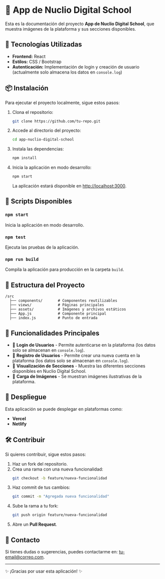 # 📌 App de Nuclio Digital School

Esta es la documentación del proyecto **App de Nuclio Digital School**, que muestra imágenes de la plataforma y sus secciones disponibles.

## 🚀 Tecnologías Utilizadas

- **Frontend:** React
- **Estilos:** CSS / Bootstrap
- **Autenticación:** Implementación de login y creación de usuario (actualmente solo almacena los datos en `console.log`)

## 📦 Instalación

Para ejecutar el proyecto localmente, sigue estos pasos:

1. Clona el repositorio:
   ```bash
   git clone https://github.com/tu-repo.git
   ```
2. Accede al directorio del proyecto:
   ```bash
   cd app-nuclio-digital-school
   ```
3. Instala las dependencias:
   ```bash
   npm install
   ```
4. Inicia la aplicación en modo desarrollo:
   ```bash
   npm start
   ```
   La aplicación estará disponible en [http://localhost:3000](http://localhost:3000).

## 📜 Scripts Disponibles

### `npm start`
Inicia la aplicación en modo desarrollo.

### `npm test`
Ejecuta las pruebas de la aplicación.

### `npm run build`
Compila la aplicación para producción en la carpeta `build`.

## 📂 Estructura del Proyecto

```
/src
  ├── components/       # Componentes reutilizables
  ├── views/            # Páginas principales
  ├── assets/           # Imágenes y archivos estáticos
  ├── App.js            # Componente principal
  ├── index.js          # Punto de entrada
```

## 📌 Funcionalidades Principales

- 🔹 **Login de Usuarios** - Permite autenticarse en la plataforma (los datos solo se almacenan en `console.log`).
- 🔹 **Registro de Usuarios** - Permite crear una nueva cuenta en la plataforma (los datos solo se almacenan en `console.log`).
- 🔹 **Visualización de Secciones** - Muestra las diferentes secciones disponibles en Nuclio Digital School.
- 🔹 **Carga de Imágenes** - Se muestran imágenes ilustrativas de la plataforma.

## 🚀 Despliegue

Esta aplicación se puede desplegar en plataformas como:
- **Vercel**
- **Netlify**

## 🛠 Contribuir

Si quieres contribuir, sigue estos pasos:
1. Haz un fork del repositorio.
2. Crea una rama con una nueva funcionalidad:
   ```bash
   git checkout -b feature/nueva-funcionalidad
   ```
3. Haz commit de tus cambios:
   ```bash
   git commit -m "Agregada nueva funcionalidad"
   ```
4. Sube la rama a tu fork:
   ```bash
   git push origin feature/nueva-funcionalidad
   ```
5. Abre un **Pull Request**.

## 📧 Contacto
Si tienes dudas o sugerencias, puedes contactarme en: [tu-email@correo.com](mailto:tu-email@correo.com).

---
✨ ¡Gracias por usar esta aplicación! ✨

